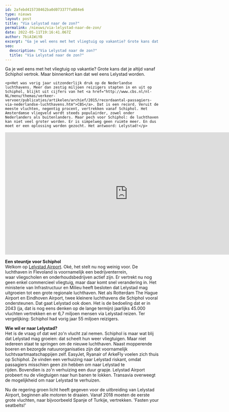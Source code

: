 ```yaml
---
id: 2afebd415738462ba0d073377fa084e6
type: nieuws
layout: post
title: "Via Lelystad naar de zon?"
permalink: /nieuws/via-lelystad-naar-de-zon/
date: 2022-05-11T19:16:41.067Z
author: 7biA1WiYB
excerpt: "Ga je wel eens met het vliegtuig op vakantie? Grote kans dat je altijd vanaf Schiphol vertrok. Maar binnenkort kan dat wel eens Lelystad worden.  "
seo:
  description: "Via Lelystad naar de zon?"
  title: "Via Lelystad naar de zon?"
---
```

Ga je wel eens met het vliegtuig op vakantie? Grote kans dat je altijd vanaf Schiphol vertrok. Maar binnenkort kan dat wel eens Lelystad worden.  

    <p>Het was vorig jaar uitzonderlijk druk op de Nederlandse luchthavens. Meer dan zestig miljoen reizigers stapten in en uit op Schiphol, blijkt uit cijfers van het <a href="http://www.cbs.nl/nl-NL/menu/themas/verkeer-vervoer/publicaties/artikelen/archief/2015/recordaantal-passagiers-via-nederlandse-luchthavens.htm">CBS</a>. Dat is een record. Veruit de meeste vluchten, negentig procent, vertrekken vanaf Schiphol. Het Amsterdamse vliegveld wordt steeds populairder, zowel onder Nederlanders als buitenlanders. Maar pech voor Schiphol: de luchthaven kan niet veel groter worden. Er is simpelweg geen ruimte meer. En dus moet er een oplossing worden gezocht. Het antwoord: Lelystad!</p>
<p><iframe frameborder="0" height="400" src="https://www.google.com/maps/embed?pb=!1m14!1m8!1m3!1d155540.26896293872!2d5.566852688194866!3d52.47340124794747!3m2!1i1024!2i768!4f13.1!3m3!1m2!1s0x47c62f62bcc6ff05%3A0x37c72c294a104956!2sLelystad+Airport!5e0!3m2!1snl!2snl!4v1427795038566" width="800"></iframe></p>
<p><strong>Een steuntje voor Schiphol</strong><br>Welkom op <a href="http://www.lelystadairport.nl/">Lelystad Airport</a>. Oké, het stelt nu nog weinig voor. De luchthaven in Flevoland is voornamelijk een bedrijventerrein, waar vliegscholen en onderhoudsbedrijven actief zijn. Er vertrekt nu nog geen enkel commercieel vliegtuig, maar daar komt snel verandering in. Het ministerie van Infrastructuur en Milieu heeft besloten dat Lelystad mag uitgroeien tot een grote regionale luchthaven. Net als Rotterdam The Hague Airport en Eindhoven Airport, twee kleinere luchthavens die Schiphol vooral ondersteunen. Dat gaat Lelystad ook doen. Het is de bedoeling dat er in 2043 (ja, dat is nog eens denken op de lange termijn) jaarlijks 45.000 vluchten vertrekken en er 6,7 miljoen mensen via Lelystad reizen. Ter vergelijking: Schiphol had vorig jaar 55 miljoen reizigers.</p>
<p><strong>Wie wil er naar Lelystad?</strong><br>Het is de vraag of dat wel zo'n vlucht zal nemen. Schiphol is maar wat blij dat Lelystad mag groeien: dat scheelt hun weer vliegtuigen. Maar niet iedereen staat te springen om de nieuwe luchthaven. Naast mopperende boeren en bezorgde natuurorganisaties zijn dat voornamelijk luchtvaartmaatschappijen zelf. EasyJet, Ryanair of ArkeFly voelen zich thuis op Schiphol. Ze vinden een verhuizing naar Lelystad riskant, omdat passagiers misschien geen zin hebben om naar Lelystad te rijden. Bovendien is zo'n verhuizing een duur grapje. Lelystad Airport probeert nu de vliegtuigen naar hun banen te lokken. Transavia overweegt de mogelijkheid om naar Lelystad te verhuizen.</p>
<p>Nu de regering groen licht heeft gegeven voor de uitbreiding van Lelystad Airport, beginnen alle motoren te draaien. Vanaf 2018 moeten de eerste grote vluchten, naar bijvoorbeeld Spanje of Turkije, vertrekken. 'Fasten your seatbelts!' </p>  
